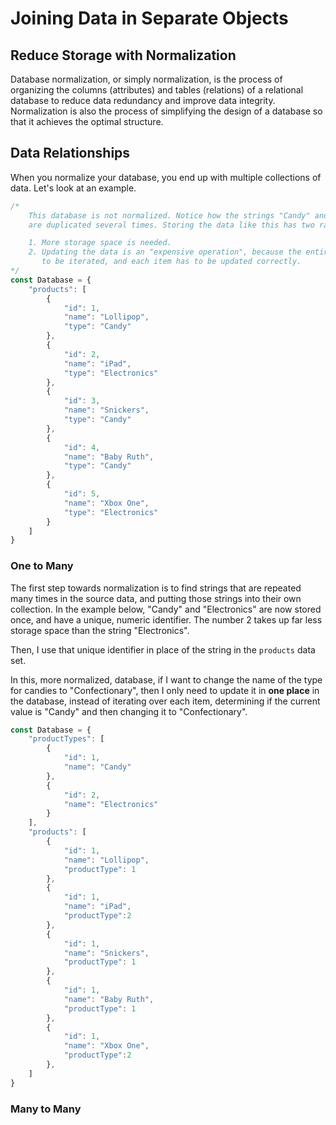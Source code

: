 # Joining Data in Separate Objects

## Reduce Storage with Normalization

Database normalization, or simply normalization, is the process of organizing the columns (attributes) and tables (relations) of a relational database to reduce data redundancy and improve data integrity. Normalization is also the process of simplifying the design of a database so that it achieves the optimal structure.

## Data Relationships

When you normalize your database, you end up with multiple collections of data. Let's look at an example.

```js
/*
    This database is not normalized. Notice how the strings "Candy" and "Electronics"
    are duplicated several times. Storing the data like this has two ramifications.

    1. More storage space is needed.
    2. Updating the data is an "expensive operation", because the entire array has
       to be iterated, and each item has to be updated correctly.
*/
const Database = {
    "products": [
        {
            "id": 1,
            "name": "Lollipop",
            "type": "Candy"
        },
        {
            "id": 2,
            "name": "iPad",
            "type": "Electronics"
        },
        {
            "id": 3,
            "name": "Snickers",
            "type": "Candy"
        },
        {
            "id": 4,
            "name": "Baby Ruth",
            "type": "Candy"
        },
        {
            "id": 5,
            "name": "Xbox One",
            "type": "Electronics"
        }
    ]
}
```

### One to Many

The first step towards normalization is to find strings that are repeated many times in the source data, and putting those strings into their own collection. In the example below, "Candy" and "Electronics" are now stored once, and have a unique, numeric identifier. The number 2 takes up far less storage space than the string "Electronics".

Then, I use that unique identifier in place of the string in the `products` data set.

In this, more normalized, database, if I want to change the name of the type for candies to "Confectionary", then I only need to update it in **one place** in the database, instead of iterating over each item, determining if the current value is "Candy" and then changing it to "Confectionary".

```js
const Database = {
    "productTypes": [
        {
            "id": 1,
            "name": "Candy"
        },
        {
            "id": 2,
            "name": "Electronics"
        }
    ],
    "products": [
        {
            "id": 1,
            "name": "Lollipop",
            "productType": 1
        },
        {
            "id": 1,
            "name": "iPad",
            "productType":2
        },
        {
            "id": 1,
            "name": "Snickers",
            "productType": 1
        },
        {
            "id": 1,
            "name": "Baby Ruth",
            "productType": 1
        },
        {
            "id": 1,
            "name": "Xbox One",
            "productType":2
        },
    ]
}
```

### Many to Many

